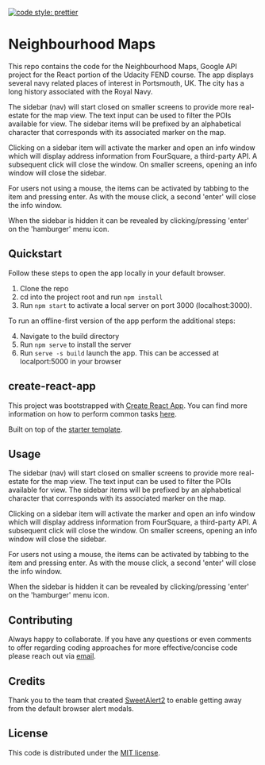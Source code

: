 [![code style: prettier](https://img.shields.io/badge/code_style-prettier-ff69b4.svg?style=flat-square)](https://github.com/prettier/prettier)

# Neighbourhood Maps

This repo contains the code for the Neighbourhood Maps, Google API project for the React portion of the Udacity FEND course. The app displays several navy related places of interest in Portsmouth, UK. The city has a long history associated with the Royal Navy.

The sidebar (nav) will start closed on smaller screens to provide more real-estate for the map view. The text input can be used to filter the POIs available for view. The sidebar items will be prefixed by an alphabetical character that corresponds with its associated marker on the map.

Clicking on a sidebar item will activate the marker and open an info window which will display address information from FourSquare, a third-party API. A subsequent click will close the window. On smaller screens, opening an info window will close the sidebar.

For users not using a mouse, the items can be activated by tabbing to the item and pressing enter. As with the mouse click, a second 'enter' will close the info window.

When the sidebar is hidden it can be revealed by clicking/pressing 'enter' on the 'hamburger' menu icon.

## Quickstart

Follow these steps to open the app locally in your default browser.

1. Clone the repo
2. cd into the project root and run `npm install`
3. Run `npm start` to activate a local server on port 3000 (localhost:3000).

To run an offline-first version of the app perform the additional steps:

4. Navigate to the build directory
5. Run `npm serve` to install the server
6. Run `serve -s build` launch the app. This can be accessed at localport:5000 in your browser

## create-react-app

This project was bootstrapped with [Create React App](https://github.com/facebookincubator/create-react-app). You can find more information on how to perform common tasks [here](https://github.com/facebookincubator/create-react-app/blob/master/packages/react-scripts/template/README.md).

Built on top of the [starter template](https://github.com/udacity/reactnd-project-myreads-starter).

## Usage

The sidebar (nav) will start closed on smaller screens to provide more real-estate for the map view. The text input can be used to filter the POIs available for view. The sidebar items will be prefixed by an alphabetical character that corresponds with its associated marker on the map.

Clicking on a sidebar item will activate the marker and open an info window which will display address information from FourSquare, a third-party API. A subsequent click will close the window. On smaller screens, opening an info window will close the sidebar.

For users not using a mouse, the items can be activated by tabbing to the item and pressing enter. As with the mouse click, a second 'enter' will close the info window.

When the sidebar is hidden it can be revealed by clicking/pressing 'enter' on the 'hamburger' menu icon.

## Contributing

Always happy to collaborate. If you have any questions or even comments to offer regarding coding approaches for more effective/concise code please reach out via [email](mailto:sghconnolly@gmail.com).

## Credits

Thank you to the team that created [SweetAlert2](https://sweetalert2.github.io/#examples) to enable getting away from the default browser alert modals. 

## License
This code is distributed under the [MIT license](https://opensource.org/licenses/MIT).
